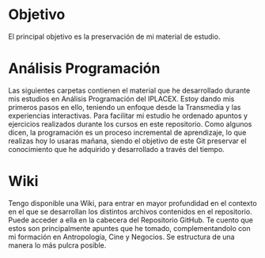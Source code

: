 # Objetivo
El principal objetivo es la preservación de mi material de estudio. 

# Análisis Programación
Las siguientes carpetas contienen el material que he desarrollado durante mis estudios en Análisis Programación del IPLACEX. Estoy dando mis primeros pasos en ello, teniendo un enfoque desde la Transmedia y las experiencias interactivas. Para facilitar mi estudio he ordenado apuntos y ejercicios realizados durante los cursos en este repositorio. Como algunos dicen, la programación es un proceso incremental de aprendizaje, lo que realizas hoy lo usaras mañana, siendo el objetivo de este Git preservar el conocimiento que he adquirido y desarrollado a través del tiempo. 

# Wiki 
Tengo disponible una Wiki, para entrar en mayor profundidad en el contexto en el que se desarrollan los distintos archivos contenidos en el repositorio. Puede acceder a ella en la cabecera del Repositorio GitHub. Te cuento que estos son principalmente apuntes que he tomado, complementandolo con mi formación en Antropología, Cine y Negocios. Se estructura de una manera lo más pulcra posible.
